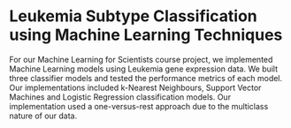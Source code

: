 # Leukemia Subtype Classification using Machine Learning Techniques

For our Machine Learning for Scientists course project, we implemented Machine Learning models using Leukemia gene expression data. We built three classifier models and tested the performance metrics of each model. 
Our implementations included k-Nearest Neighbours, Support Vector Machines and Logistic Regression classification models. Our implementation used a one-versus-rest approach due to the multiclass nature of our data.
